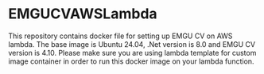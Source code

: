# EMGUCVAWSLambda
This repository contains docker file for setting up EMGU CV on AWS lambda. The base image is Ubuntu 24.04, .Net version is 8.0 and EMGU CV version is 4.10. Please make sure you are using lambda template for custom image container in order to run this docker image on your lambda function.
